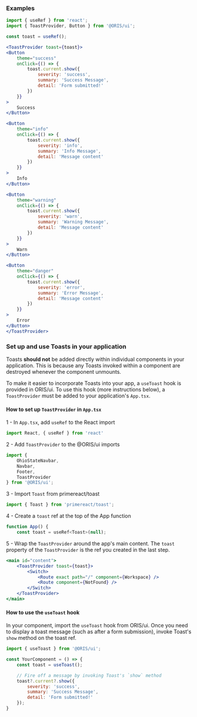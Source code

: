 ### Examples
```jsx
import { useRef } from 'react';
import { ToastProvider, Button } from '@ORIS/ui';

const toast = useRef();

<ToastProvider toast={toast}>
<Button 
    theme="success"
    onClick={() => {
        toast.current.show({
            severity: 'success',
            summary: 'Success Message',
            detail: 'Form submitted!'
        })
    }}
>
    Success
</Button>

<Button
    theme="info"
    onClick={() => {
        toast.current.show({
            severity: 'info',
            summary: 'Info Message',
            detail: 'Message content'
        })
    }}
>
    Info
</Button>

<Button
    theme="warning"
    onClick={() => {
        toast.current.show({
            severity: 'warn',
            summary: 'Warning Message',
            detail: 'Message content'
        })
    }}
>
    Warn
</Button>

<Button
    theme="danger"
    onClick={() => {
        toast.current.show({
            severity: 'error',
            summary: 'Error Message',
            detail: 'Message content'
        })
    }}
>
    Error
</Button>
</ToastProvider>
```

### Set up and use Toasts in your application
Toasts **should not** be added directly within individual components in your application. This is because any Toasts invoked within a component are destroyed whenever the component unmounts.

To make it easier to incorporate Toasts into your app, a `useToast` hook is provided in ORIS/ui. To use this hook (more instructions below), a `ToastProvider` must be added to your application's `App.tsx`.

#### How to set up `ToastProvider` in `App.tsx`

1 - In `App.tsx`, add `useRef` to the React import
```jsx static
import React, { useRef } from 'react'
```

2 - Add `ToastProvider` to the @ORIS/ui imports
```jsx static
import {
    OhioStateNavbar,
    Navbar,
    Footer,
    ToastProvider
} from '@ORIS/ui';
```

3 - Import `Toast` from primereact/toast
```jsx static
import { Toast } from 'primereact/toast';
```

4 - Create a `toast` ref at the top of the App function
```jsx static
function App() {
    const toast = useRef<Toast>(null);
```

5 - Wrap the `ToastProvider` around the app's main content. The `toast` property of the `ToastProvider` is the ref you created in the last step.
```jsx static
<main id="content">
    <ToastProvider toast={toast}>
        <Switch>
            <Route exact path="/" component={Workspace} />
            <Route component={NotFound} />
        </Switch>
    </ToastProvider>
</main>
```

#### How to use the `useToast` hook

In your component, import the `useToast` hook from ORIS/ui. Once you need to display a toast message (such as after a form submission), invoke Toast's `show` method on the toast ref.

```jsx static
import { useToast } from '@ORIS/ui';

const YourComponent = () => {
    const toast = useToast();

    // Fire off a message by invoking Toast's `show` method
    toast?.current?.show({
        severity: 'success',
        summary: 'Success Message',
        detail: 'Form submitted!'
    });
}
```